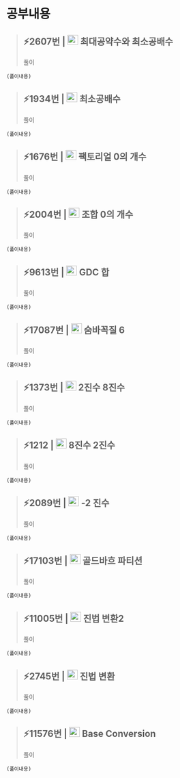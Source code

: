# 공부내용 


> ⚡2607번 | <img height="23px" width="25px" src="https://d2gd6pc034wcta.cloudfront.net/tier/6.svg"> 최대공약수와 최소공배수
> ------------
>  풀이
```
(풀이내용)
```
> ⚡1934번 | <img height="23px" width="25px" src="https://d2gd6pc034wcta.cloudfront.net/tier/6.svg"> 최소공배수 
> ------------
>  풀이
```
(풀이내용)
```

> ⚡1676번 | <img height="23px" width="25px" src="https://d2gd6pc034wcta.cloudfront.net/tier/7.svg"> 팩토리얼 0의 개수
> ------------
>  풀이
```
(풀이내용)
```

> ⚡2004번 | <img height="23px" width="25px" src="https://d2gd6pc034wcta.cloudfront.net/tier/9.svg"> 조합 0의 개수
> ------------
>  풀이
```
(풀이내용)
```

> ⚡9613번 | <img height="23px" width="25px" src="https://d2gd6pc034wcta.cloudfront.net/tier/8.svg"> GDC 합
> ------------
>  풀이
```
(풀이내용)
```

> ⚡17087번 | <img height="23px" width="25px" src="https://d2gd6pc034wcta.cloudfront.net/tier/9.svg"> 숨바꼭질 6
> ------------
>  풀이
```
(풀이내용)
```

> ⚡1373번 | <img height="23px" width="25px" src="https://d2gd6pc034wcta.cloudfront.net/tier/4.svg"> 2진수 8진수
> ------------
>  풀이
```
(풀이내용)
```

> ⚡1212 | <img height="23px" width="25px" src="https://d2gd6pc034wcta.cloudfront.net/tier/3.svg"> 8진수 2진수
> ------------
>  풀이
```
(풀이내용)
```

> ⚡2089번 | <img height="23px" width="25px" src="https://d2gd6pc034wcta.cloudfront.net/tier/6.svg"> -2 진수
> ------------
>  풀이
```
(풀이내용)
```

> ⚡17103번 | <img height="23px" width="25px" src="https://d2gd6pc034wcta.cloudfront.net/tier/9.svg"> 골드바흐 파티션
> ------------
>  풀이
```
(풀이내용)
```

> ⚡11005번 | <img height="23px" width="25px" src="https://d2gd6pc034wcta.cloudfront.net/tier/5.svg"> 진법 변환2
> ------------
>  풀이
```
(풀이내용)
```

> ⚡2745번 | <img height="23px" width="25px" src="https://d2gd6pc034wcta.cloudfront.net/tier/4.svg"> 진법 변환
> ------------
>  풀이
```
(풀이내용)
```

> ⚡11576번 | <img height="23px" width="25px" src="https://d2gd6pc034wcta.cloudfront.net/tier/6.svg"> Base Conversion
> ------------
>  풀이
```
(풀이내용)
```


